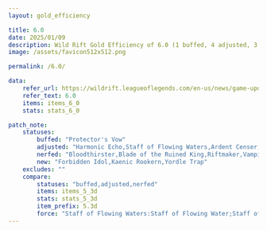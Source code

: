 ```yaml
---
layout: gold_efficiency

title: 6.0
date: 2025/01/09
description: Wild Rift Gold Efficiency of 6.0 (1 buffed, 4 adjusted, 3 nerfed, 3 new)
image: /assets/favicon512x512.png

permalink: /6.0/

data:
    refer_url: https://wildrift.leagueoflegends.com/en-us/news/game-updates/wild-rift-patch-notes-6-0/
    refer_text: 6.0
    items: items_6_0
    stats: stats_6_0

patch_note:
    statuses:
        buffed: "Protector's Vow"
        adjusted: "Harmonic Echo,Staff of Flowing Waters,Ardent Censer,Redemption"
        nerfed: "Bloodthirster,Blade of the Ruined King,Riftmaker,Vampiric Scepter"
        new: "Forbidden Idol,Kaenic Rookern,Yordle Trap"
    excludes: ""
    compare:
        statuses: "buffed,adjusted,nerfed"
        items: items_5_3d
        stats: stats_5_3d
        item_prefix: 5.3d
        force: "Staff of Flowing Waters:Staff of Flowing Water;Staff of Flowing Waters (Rapids - lv1):Staff of Flowing Water (Rapids - lv1);Staff of Flowing Waters (Rapids - lv15):Staff of Flowing Water (Rapids - lv15)"
---
```

